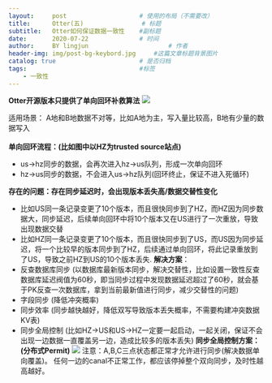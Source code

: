 ```yaml
---
layout:     post   				    # 使用的布局（不需要改）
title:      Otter(五) 				# 标题 
subtitle:   Otter如何保证数据一致性    #副标题
date:       2020-07-22 				# 时间
author:     BY lingjun						# 作者
header-img: img/post-bg-keybord.jpg 	#这篇文章标题背景图片
catalog: true 						# 是否归档
tags:								#标签
    - 一致性
---
```


**Otter开源版本只提供了单向回环补救算法**
![](https://i.loli.net/2020/09/23/3Q46pzqmnytdaj8.png)

适用场景： A地和B地数据不对等，比如A地为主，写入量比较高，B地有少量的数据写入<br />
<br />
**单向回环流程：(比如图中以HZ为trusted source站点)**<br />
- us->hz同步的数据，会再次进入hz->us队列，形成一次单向回环
- hz->us同步的数据，不会进入us->hz队列(回环终止，保证不进入死循环)

**存在的问题：存在同步延迟时，会出现版本丢失高/数据交替性变化**<br />
- 比如US同一条记录变更了10个版本，而且很快同步到了HZ，而HZ因为同步数据大，同步延迟，后续单向回环中将10个版本又在US进行了一次重放，导致出现数据交替
- 比如HZ同一条记录变更了10个版本，而且很快同步到了US，而US因为同步延迟，将一个比较早的版本同步到了HZ，后续通过单向回环，将此记录重放到了US，导致之前HZ到US的10个版本丢失.
**解决方案**：<br />
- 反查数据库同步 (以数据库最新版本同步，解决交替性，比如设置一致性反查数据库延迟阀值为60秒，即当同步过程中发现数据延迟超过了60秒，就会基于PK反查一次数据库，拿到当前最新值进行同步，减少交替性的问题)
- 字段同步 (降低冲突概率)
- 同步效率 (同步越快越好，降低双写导致版本丢失概率，不需要构建冲突数据KV表)
- 同步全局控制 (比如HZ->US和US->HZ一定要一起启动，一起关闭，保证不会出现一边数据一直覆盖另一边，造成比较多的版本丢失)
**同步全局控制方案：(分布式Permit)**
![](https://i.loli.net/2020/09/23/EQGdb2T1sRc9NWY.png)
注意：A,B,C三点状态都正常才允许进行同步(解决数据单向覆盖)。 任何一边的canal不正常工作，都应该停掉整个双向同步，及时性越高越好。
